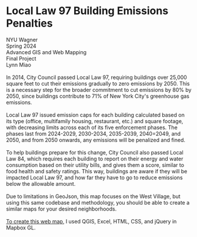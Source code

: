 <h1>Local Law 97 Building Emissions Penalties</h1>
NYU Wagner <br>
Spring 2024 <br>
Advanced GIS and Web Mapping <br>
Final Project <br>
Lynn Miao
<br>
<br>
In 2014, City Council passed Local Law 97, requiring buildings over 25,000 square feet to cut their emissions gradually to zero emissions by 2050. This is a necessary step for the broader commitment to cut emissions by 80% by 2050, since buildings contribute to 71% of New York City's greenhouse gas emissions. 
<br>
<br>
Local Law 97 issued emission caps for each building calculated based on its type (office, multifamily housing, restaurant, etc.) and square footage, with decreasing limits across each of its five enforcement phases. The phases last from 2024-2029, 2030-2034, 2035-2039, 2040=2049, and 2050, and from 2050 onwards, any emissions will be penalized and fined.
<br>
<br>
To help buildings prepare for this change, City Council also passed Local Law 84, which requires each building to report on their energy and water consumption based on their utility bills, and gives them a score, similar to food health and safety ratings. This way, buildings are aware if they will be impacted Local Law 97, and how far they have to go to reduce emissions below the allowable amount. 
<br>
<br>
Due to limitations in GeoJson, this map focuses on the West Village, but using this same codebase and methodology, you should be able to create a similar maps for your desired neighborhoods.
<br>
<br>
<a href="https://lynn-miao.github.io/mapping-final-assignment/"target="_blank" rel="nofollow">To create this web map,</a>  I used QGIS, Excel, HTML, CSS, and jQuery in Mapbox GL. 

